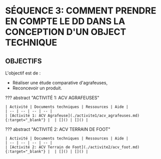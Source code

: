
# SÉQUENCE 3: COMMENT PRENDRE EN COMPTE LE DD DANS LA CONCEPTION D'UN OBJECT TECHNIQUE

## OBJECTIFS

L'objectif est de :

* Réaliser une étude comparative d'agrafeuses,
* Reconcevoir un produit.

??? abstract "ACTIVITÉ 1: ACV AGRAFEUSES"

    | Activité | Documents techniques | Ressources | Aide |
    | -- | -- | -- | -- |
    | [Activité 1: ACV Agrafeuse](./activite1/acv_agrafeuses.md){:target="_blank"} |  | []() | []() |


??? abstract "ACTIVITÉ 2: ACV TERRAIN DE FOOT"

    | Activité | Documents techniques | Ressources | Aide |
    | -- | -- | -- | -- |
    | [Activité 2: ACV Terrain de Foot](./activite2/acv_foot.md){:target="_blank"} |  | []() | []() |